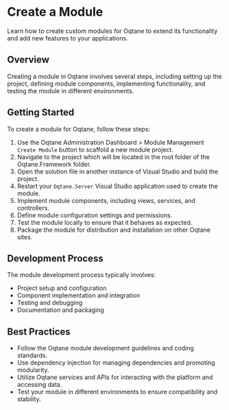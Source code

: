 # Create a Module

Learn how to create custom modules for Oqtane to extend its functionality and add new features to your applications.

## Overview

Creating a module in Oqtane involves several steps, including setting up the project, defining module components, implementing functionality, and testing the module in different environments.

## Getting Started

To create a module for Oqtane, follow these steps:

1. Use the Oqtane Administration Dashboard > Module Management `Create Module` button to scaffold a new module project.
2. Navigate to the project which will be located in the root folder of the Oqtane.Framework folder.
3. Open the solution file in another instance of Visual Studio and build the project.
4. Restart your `Oqtane.Server` Visual Studio application used to create the module.
5. Implement module components, including views, services, and controllers.
6. Define module configuration settings and permissions.
7. Test the module locally to ensure that it behaves as expected.
8. Package the module for distribution and installation on other Oqtane sites.

## Development Process

The module development process typically involves:

- Project setup and configuration
- Component implementation and integration
- Testing and debugging
- Documentation and packaging

## Best Practices

- Follow the Oqtane module development guidelines and coding standards.
- Use dependency injection for managing dependencies and promoting modularity.
- Utilize Oqtane services and APIs for interacting with the platform and accessing data.
- Test your module in different environments to ensure compatibility and stability.
